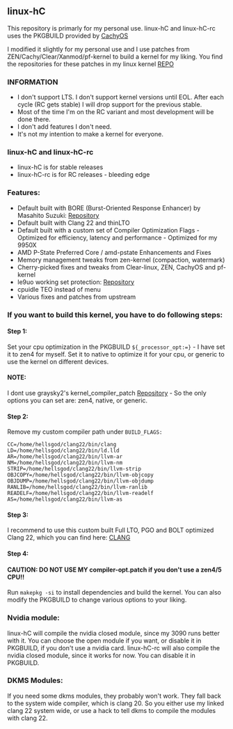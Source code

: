 ## linux-hC

This repository is primarly for my personal use. linux-hC and linux-hC-rc uses the PKGBUILD provided by [CachyOS](https://github.com/CachyOS/linux-cachyos)

I modified it slightly for my personal use and I use patches from ZEN/Cachy/Clear/Xanmod/pf-kernel to build a kernel for my liking. You find the repositories for these patches in my linux kernel [REPO](https://github.com/hellsgod/linux)

### INFORMATION
- I don't support LTS. I don't support kernel versions until EOL. After each cycle (RC gets stable) I will drop support for the previous stable.
- Most of the time I'm on the RC variant and most development will be done there.
- I don't add features I don't need.
- It's not my intention to make a kernel for everyone.

### linux-hC and linux-hC-rc
- linux-hC is for stable releases
- linux-hC-rc is for RC releases - bleeding edge

### Features:
- Default built with BORE (Burst-Oriented Response Enhancer) by Masahito Suzuki: [Repository](https://github.com/firelzrd/bore-scheduler)
- Default built with Clang 22 and thinLTO
- Default built with a custom set of Compiler Optimization Flags - Optimized for efficiency, latency and performance - Optimized for my 9950X
- AMD P-State Preferred Core / amd-pstate Enhancements and Fixes
- Memory management tweaks from zen-kernel (compaction, watermark)
- Cherry-picked fixes and tweaks from Clear-linux, ZEN, CachyOS and pf-kernel
- le9uo working set protection: [Repository](https://github.com/firelzrd/le9uo)
- cpuidle TEO instead of menu
- Various fixes and patches from upstream

### If you want to build this kernel, you have to do following steps:

#### Step 1:
Set your cpu optimization in the PKGBUILD `${_processor_opt:=}` - I have set it to zen4 for myself. Set it to native to optimize it for your cpu, or generic to use the kernel on different devices.
#### NOTE:
I dont use graysky2's kernel_compiler_patch [Repository](https://github.com/graysky2/kernel_compiler_patch) - So the only options you can set are: zen4, native, or generic.

#### Step 2:
Remove my custom compiler path under `BUILD_FLAGS:`
```
CC=/home/hellsgod/clang22/bin/clang
LD=/home/hellsgod/clang22/bin/ld.lld
AR=/home/hellsgod/clang22/bin/llvm-ar
NM=/home/hellsgod/clang22/bin/llvm-nm
STRIP=/home/hellsgod/clang22/bin/llvm-strip
OBJCOPY=/home/hellsgod/clang22/bin/llvm-objcopy
OBJDUMP=/home/hellsgod/clang22/bin/llvm-objdump
RANLIB=/home/hellsgod/clang22/bin/llvm-ranlib
READELF=/home/hellsgod/clang22/bin/llvm-readelf
AS=/home/hellsgod/clang22/bin/llvm-as
```
#### Step 3:
I recommend to use this custom built Full LTO, PGO and BOLT optimized Clang 22, which you can find here: [CLANG](https://github.com/Mandi-Sa/clang/releases)

#### Step 4:
#### CAUTION: DO NOT USE MY compiler-opt.patch if you don't use a zen4/5 CPU!!
Run `makepkg -si` to install dependencies and build the kernel. You can also modify the PKGBUILD to change various options to your liking.

### Nvidia module:
linux-hC will compile the nvidia closed module, since my 3090 runs better with it. You can choose the open module if you want, or disable it in PKGBUILD, if you don't use a nvidia card.
linux-hC-rc will also compile the nvidia closed module, since it works for now. You can disable it in PKGBUILD.

### DKMS Modules:
If you need some dkms modules, they probably won't work. They fall back to the system wide compiler, which is clang 20. So you either use my linked clang 22 system wide, or use a hack to tell dkms to compile the modules with clang 22.

